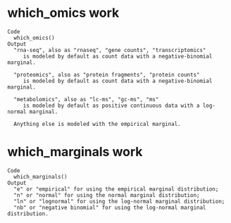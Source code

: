 # which_omics work

    Code
      which_omics()
    Output
      "rna-seq", also as "rnaseq", "gene counts", "transcriptomics"
         is modeled by default as count data with a negative-binomial marginal.
      
      "proteomics", also as "protein fragments", "protein counts"
         is modeled by default as count data with a negative-binomial marginal.
      
      "metabolomics", also as "lc-ms", "gc-ms", "ms"
         is modeled by default as positive continuous data with a log-normal marginal.
      
      Anything else is modeled with the empirical marginal.

# which_marginals work

    Code
      which_marginals()
    Output
      "e" or "empirical" for using the empirical marginal distribution;
      "n" or "normal" for using the normal marginal distribution;
      "ln" or "lognormal" for using the log-normal marginal distribution;
      "nb" or "negative binomial" for using the log-normal marginal distribution.

